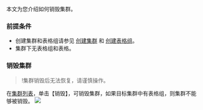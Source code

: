 本文为您介绍如何销毁集群。

### 前提条件
- 创建集群和表格组请参见 [创建集群](https://cloud.tencent.com/document/product/596/38807) 和 [创建表格组](https://cloud.tencent.com/document/product/596/38809)。
- 集群下无表格组和表格。

### 销毁集群
>!集群销毁后无法恢复，请谨慎操作。

在[集群列表](https://console.cloud.tencent.com/tcaplusdb/app)，单击【销毁】，可销毁集群，如果目标集群中有表格组，则集群不能够被销毁。
![](https://main.qcloudimg.com/raw/c9769909909dbc66d599ecb3a11b3110.png)
